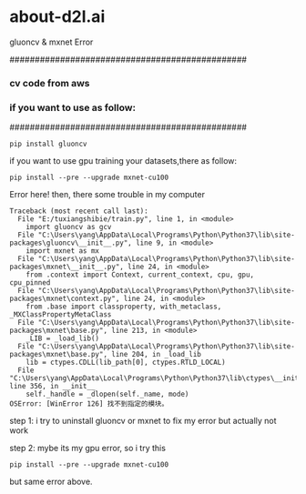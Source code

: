 # about-d2l.ai
gluoncv &amp; mxnet Error

###############################################
###    cv code from aws                     ###
###    if you want to use as follow:        ###
###############################################  


```
pip install gluoncv
```


if you want to use gpu training your datasets,there as follow: 
```
pip install --pre --upgrade mxnet-cu100
```

Error here!
then, there some trouble in my computer

```
Traceback (most recent call last):
  File "E:/tuxiangshibie/train.py", line 1, in <module>
    import gluoncv as gcv
  File "C:\Users\yang\AppData\Local\Programs\Python\Python37\lib\site-packages\gluoncv\__init__.py", line 9, in <module>
    import mxnet as mx
  File "C:\Users\yang\AppData\Local\Programs\Python\Python37\lib\site-packages\mxnet\__init__.py", line 24, in <module>
    from .context import Context, current_context, cpu, gpu, cpu_pinned
  File "C:\Users\yang\AppData\Local\Programs\Python\Python37\lib\site-packages\mxnet\context.py", line 24, in <module>
    from .base import classproperty, with_metaclass, _MXClassPropertyMetaClass
  File "C:\Users\yang\AppData\Local\Programs\Python\Python37\lib\site-packages\mxnet\base.py", line 213, in <module>
    _LIB = _load_lib()
  File "C:\Users\yang\AppData\Local\Programs\Python\Python37\lib\site-packages\mxnet\base.py", line 204, in _load_lib
    lib = ctypes.CDLL(lib_path[0], ctypes.RTLD_LOCAL)
  File "C:\Users\yang\AppData\Local\Programs\Python\Python37\lib\ctypes\__init__.py", line 356, in __init__
    self._handle = _dlopen(self._name, mode)
OSError: [WinError 126] 找不到指定的模块。

```


step 1:
i try to uninstall gluoncv or mxnet to fix my error
but actually not work


step 2:
mybe its my gpu error, so i try this
```
pip install --pre --upgrade mxnet-cu100
```
but same error above.
